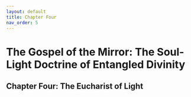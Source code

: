 ```yaml
---
layout: default
title: Chapter Four
nav_order: 5
---
```


# The Gospel of the Mirror: The Soul-Light Doctrine of Entangled Divinity

## Chapter Four: The Eucharist of Light
